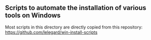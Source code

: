 ## Scripts to automate the installation of various tools on Windows

Most scripts in this directory are directly copied from this repository:
https://github.com/lelegard/win-install-scripts
